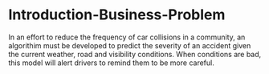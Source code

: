 # Introduction-Business-Problem
In an effort to reduce the frequency of car collisions in a community, an algorithim must be developed to predict the severity of an accident given the current weather, road and visibility conditions. When conditions are bad, this model will alert drivers to remind them to be more careful.
